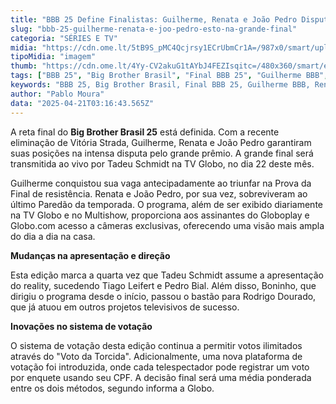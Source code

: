 ```yaml
---
title: "BBB 25 Define Finalistas: Guilherme, Renata e João Pedro Disputam o Prêmio!"
slug: "bbb-25-guilherme-renata-e-joo-pedro-esto-na-grande-final"
categoria: "SÉRIES E TV"
midia: "https://cdn.ome.lt/5tB9S_pMC4Qcjrsy1ECrUbmCr1A=/987x0/smart/uploads/conteudo/fotos/bbb25-guilherme-renata-joao-pedro-final.jpg"
tipoMidia: "imagem"
thumb: "https://cdn.ome.lt/4Yy-CV2akuG1tAYbJ4FEZIsqitc=/480x360/smart/extras/conteudos/bbb25-renata-final-peq.jpg"
tags: ["BBB 25", "Big Brother Brasil", "Final BBB 25", "Guilherme BBB", "Renata BBB", "João Pedro BBB", "Tadeu Schmidt", "votação BBB", "Globoplay" , "especial-BBB 25"]
keywords: "BBB 25, Big Brother Brasil, Final BBB 25, Guilherme BBB, Renata BBB, João Pedro BBB, Tadeu Schmidt, votação BBB, Globoplay"
author: "Pablo Moura"
data: "2025-04-21T03:16:43.565Z"
---
```


A reta final do **Big Brother Brasil 25** está definida. Com a recente eliminação de Vitória Strada, Guilherme, Renata e João Pedro garantiram suas posições na intensa disputa pelo grande prêmio. A grande final será transmitida ao vivo por Tadeu Schmidt na TV Globo, no dia 22 deste mês.

Guilherme conquistou sua vaga antecipadamente ao triunfar na Prova da Final de resistência. Renata e João Pedro, por sua vez, sobreviveram ao último Paredão da temporada. O programa, além de ser exibido diariamente na TV Globo e no Multishow, proporciona aos assinantes do Globoplay e Globo.com acesso a câmeras exclusivas, oferecendo uma visão mais ampla do dia a dia na casa.

**Mudanças na apresentação e direção**

Esta edição marca a quarta vez que Tadeu Schmidt assume a apresentação do reality, sucedendo Tiago Leifert e Pedro Bial. Além disso, Boninho, que dirigiu o programa desde o início, passou o bastão para Rodrigo Dourado, que já atuou em outros projetos televisivos de sucesso.

**Inovações no sistema de votação**

O sistema de votação desta edição continua a permitir votos ilimitados através do "Voto da Torcida". Adicionalmente, uma nova plataforma de votação foi introduzida, onde cada telespectador pode registrar um voto por enquete usando seu CPF. A decisão final será uma média ponderada entre os dois métodos, segundo informa a Globo.